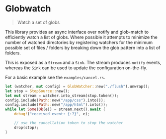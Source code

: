 # Globwatch

> Watch a set of globs

This library provides an async interface over notify and glob-match to
efficiently watch a list of globs. Where possible it attempts to minimize the
number of watched directories by registering watchers for the minimum possible
set of files / folders by breaking down the glob pattern into a list of folders.

This is exposed as a `Stream` and a `Sink`. The stream produces `notify` events,
whereas the `Sink` can be used to update the configuration on-the-fly.

For a basic example see the `examples/cancel.rs`.

```rust
let (watcher, mut config) = GlobWatcher::new("./flush").unwrap();
let stop = StopSource::new();
let mut stream = watcher.into_stream(stop.token());
config.include(Path::new("/app/css").into());
config.include(Path::new("/app/html").into());
while let Some(Ok(e)) = stream.next().await {
    debug!("received event: {:?}", e);

    // use the cancellation token to stop the watcher
    drop(stop);
}
```
